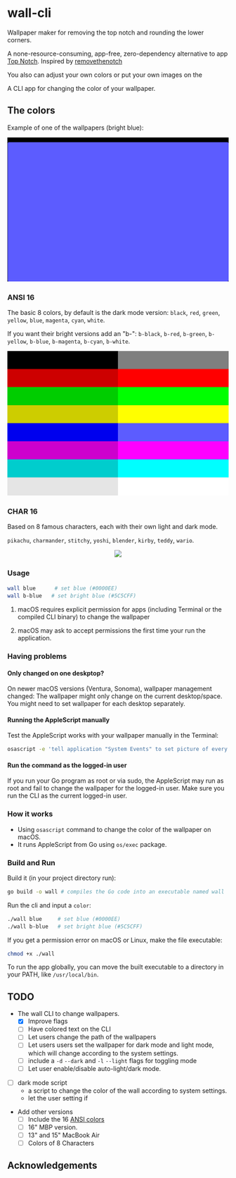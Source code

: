 # wall-cli

Wallpaper maker for removing the top notch and rounding the lower corners.

A none-resource-consuming, app-free, zero-dependency alternative to app [Top Notch](https://topnotch.app/). Inspired by [removethenotch](removethenotch.com)

You also can adjust your own colors or put your own images on the

A CLI app for changing the color of your wallpaper.

## The colors

Example of one of the wallpapers (bright blue):

<img src="wallpapers/mbp-14/b-blue.png" max-width="350px">

### ANSI 16

The basic 8 colors, by default is the dark mode version:
`black`, `red`, `green`, `yellow`, `blue`, `magenta`, `cyan`, `white`.

If you want their bright versions add an "b-":
`b-black`, `b-red`, `b-green`, `b-yellow`, `b-blue`, `b-magenta`, `b-cyan`, `b-white`.

<div align="center">
<img src="wallpapers/ansi-16.png" max-width="400px">
</div>

### CHAR 16

Based on 8 famous characters, each with their own light and dark mode.

`pikachu`, `charmander`, `stitchy`, `yoshi`, `blender`, `kirby`, `teddy`, `wario`.

<div align="center">
<img src="wallpapers/char16.png" max-width="400px">
</div>

### Usage

```sh
wall blue      # set blue (#0000EE)
wall b-blue   # set bright blue (#5C5CFF)
```

1. macOS requires explicit permission for apps (including Terminal or the compiled CLI binary) to change the wallpaper

1. macOS may ask to accept permissions the first time your run the application.

### Having problems

#### Only changed on one deskptop?

On newer macOS versions (Ventura, Sonoma), wallpaper management changed:
The wallpaper might only change on the current desktop/space.
You might need to set wallpaper for each desktop separately.

#### Running the AppleScript manually

Test the AppleScript works with your wallpaper manually in the Terminal:
```sh
osascript -e 'tell application "System Events" to set picture of every desktop to POSIX file "/absolute/path/to/image.jpg"'
```

#### Run the command as the logged-in user

If you run your Go program as root or via sudo, the AppleScript may run as root and fail to change the wallpaper for the logged-in user.
Make sure you run the CLI as the current logged-in user.

### How it works

- Using `osascript` command to change the color of the wallpaper on macOS.
- It runs AppleScript from Go using `os/exec` package.

### Build and Run

Build it (in your project directory run):
```sh
go build -o wall # compiles the Go code into an executable named wall
```

Run the cli and input a `color`:
```sh
./wall blue     # set blue (#0000EE)
./wall b-blue   # set bright blue (#5C5CFF)
```

If you get a permission error on macOS or Linux, make the file executable:
```sh
chmod +x ./wall
```

To run the app globally, you can move the built executable to a directory in your PATH, like `/usr/local/bin`.

## TODO

- The wall CLI to change wallpapers.
    - [x] Improve flags
    - [ ] Have colored text on the CLI
    - [ ] Let users change the path of the wallpapers
    - [ ] Let users users set the wallpaper for dark mode and light mode, which will change according to the system settings.
    - [ ] include a `-d` `--dark` and `-l` `--light` flags for toggling mode
    - [ ] Let user enable/disable auto-light/dark mode.

- [ ] dark mode script
    - a script to change the color of the wall according to system settings.
    - let the user setting if

- Add other versions
    - [ ] Include the 16 [ANSI colors](https://en.wikipedia.org/wiki/List_of_software_palettes)
    - [ ] 16" MBP version.
    - [ ] 13" and 15" MacBook Air
    - [ ] Colors of 8 Characters

## Acknowledgements

